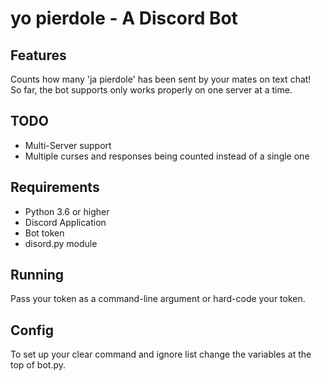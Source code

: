 # yo pierdole - A Discord Bot

## Features
Counts how many 'ja pierdole' has been sent by your mates on text chat!  
So far, the bot supports only works properly on one server at a time.

## TODO
- Multi-Server support
- Multiple curses and responses being counted instead of a single one

## Requirements
- Python 3.6 or higher
- Discord Application
- Bot token
- disord.py module

## Running
Pass your token as a command-line argument or hard-code your token.

## Config
To set up your clear command and ignore list change the variables at the top of bot.py.
